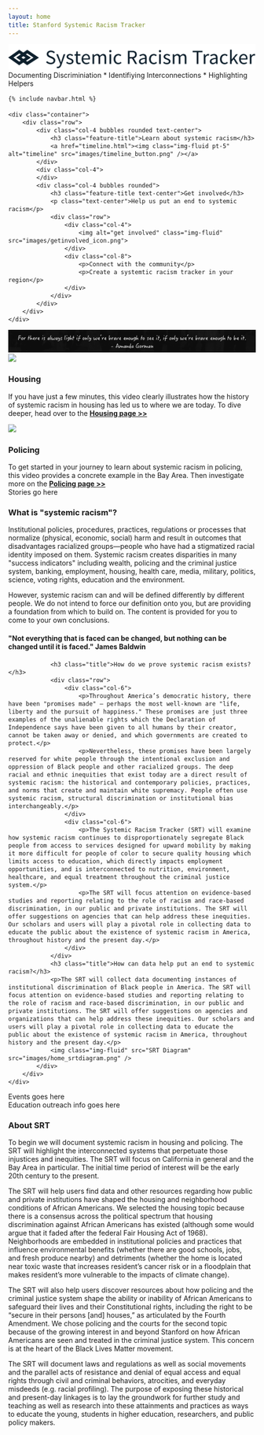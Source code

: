 ```yaml
---
layout: home
title: Stanford Systemic Racism Tracker
---
```


<div class="home">
    <div class="header-home">
        <div class="row">
            <div class="col-5 px-5">
                <a href="index.html"><img alt="SRT Logo" src="images/logo_navy.png" class="img-fluid" /></a>
            </div>
            <div class="col-1"></div>
            <div class="col-6 pt-3">
                Documenting Discriminiation * Identifiying Interconnections * Highlighting Helpers
            </div>
        </div>
    </div>

    {% include navbar.html %}

    <div class="container">
        <div class="row">
            <div class="col-4 bubbles rounded text-center">
                <h3 class="feature-title">Learn about systemic racism</h3>
                <a href="timeline.html"><img class="img-fluid pt-5" alt="timeline" src="images/timeline_button.png" /></a>
            </div>
            <div class="col-4">
            </div>
            <div class="col-4 bubbles rounded">
                <h3 class="feature-title text-center">Get involved</h3>
                <p class="text-center">Help us put an end to systemic racism</p>
                <div class="row">
                    <div class="col-4">
                        <img alt="get involved" class="img-fluid" src="images/getinvolved_icon.png">
                    </div>
                    <div class="col-8">
                        <p>Connect with the community</p>
                        <p>Create a systemtic racism tracker in your region</p>
                    </div>
                </div>
            </div>
        </div>
    </div>
</div>

<div class="quote-bar">
    <div class="container">
        <div class="row">
            <img alt="Amanda Gorman quote" class="img-fluid" src="images/gorman.png" />
        </div>
    </div>
</div>

<div class="features-bar">
    <div class="container features">
        <div class="row">
            <div class="col-6">
                <div class="row">
                    <div class="col">
                        <a href="https://www.segregatedbydesign.com/"><img class="img-fluid" src="Housing video" src="images/housing_homepage.png"></a>
                    </div>
                    <div class="col">
                        <h3 class="feature-title">Housing</h3>
                        <p>If you have just a few minutes, this video clearly illustrates how the history of systemic racism in housing has led us to where we are today.  To dive deeper, head over to the <strong><a href="#">Housing page >></a></strong></p>
                    </div>
                </div>
            </div>
            <div class="col-6">
                <div class="row">
                    <div class="col">
                        <a href="https://news.stanford.edu/2016/06/15/stanford-big-data-study-finds-racial-disparities-oakland-calif-police-behavior-offers-solutions/"><img class="img-fluid" src="Policing video" src="images/policing_homepage.png" height="100" /></a>
                    </div>
                    <div class="col">
                        <h3 class="feature-title">Policing</h3>
                        To get started in your journey to learn about systemic racism in policing, this video provides a concrete example in the Bay Area.  Then investigate more on the <strong><a href="#">Policing page >></a></strong>
                    </div>
                </div>
            </div>
        </div>
    </div>
</div>

<div class="stories-bar">
    <div class="container py-3">
        <div class="row">
            <div class="col">
                Stories go here
            </div>
        </div>
    </div>
</div>

<div class="explain-bar">
    <div class="container py-3">
        <div class="row">
            <div class="col">
                <h3 class="title">What is "systemic racism"?</h3>
                <div class="row">
                    <div class="col-6">
                        <p>Institutional policies, procedures, practices, regulations or processes that normalize (physical, economic, social) harm and result in outcomes that disadvantages racialized groups—people who have had a stigmatized racial identity imposed on them. Systemic racism creates disparities in many "success indicators" including wealth, policing and the criminal justice system, banking, employment, housing, health care, media, military, politics, science, voting rights, education and the environment.</p>
                    </div>
                    <div class="col-3">
                        <p>However, systemic racism can and will be defined differently by different people. We do not intend to force our definition onto you, but are providing a foundation from which to build on. The content is provided for you to come to your own conclusions.</p>
                    </div>
                    <div class="col-3">
                        <h4>"Not everything that is faced can be changed, but nothing can be changed until it is faced." James Baldwin</h4>
                    </div>
                </div>

                <h3 class="title">How do we prove systemic racism exists?</h3>
                <div class="row">
                    <div class="col-6">
                        <p>Throughout America’s democratic history, there have been "promises made" – perhaps the most well-known are "life, liberty and the pursuit of happiness." These promises are just three examples of the unalienable rights which the Declaration of Independence says have been given to all humans by their creator, cannot be taken away or denied, and which governments are created to protect.</p>
                        <p>Nevertheless, these promises have been largely reserved for white people through the intentional exclusion and oppression of Black people and other racialized groups. The deep racial and ethnic inequities that exist today are a direct result of systemic racism: the historical and contemporary policies, practices, and norms that create and maintain white supremacy. People often use systemic racism, structural discrimination or institutional bias interchangeably.</p>
                    </div>
                    <div class="col-6">
                        <p>The Systemic Racism Tracker (SRT) will examine how systemic racism continues to disproportionately segregate Black people from access to services designed for upward mobility by making it more difficult for people of color to secure quality housing which limits access to education, which directly impacts employment opportunities, and is interconnected to nutrition, environment, healthcare, and equal treatment throughout the criminal justice system.</p>
                        <p>The SRT will focus attention on evidence-based studies and reporting relating to the role of racism and race-based discrimination, in our public and private institutions. The SRT will offer suggestions on agencies that can help address these inequities. Our scholars and users will play a pivotal role in collecting data to educate the public about the existence of systemic racism in America, throughout history and the present day.</p>
                    </div>
                </div>
                <h3 class="title">How can data help put an end to systemic racism?</h3>
                <p>The SRT will collect data documenting instances of institutional discrimination of Black people in America. The SRT will focus attention on evidence-based studies and reporting relating to the role of racism and race-based discrimination, in our public and private institutions. The SRT will offer suggestions on agencies and organizations that can help address these inequities. Our scholars and users will play a pivotal role in collecting data to educate the public about the existence of systemic racism in America, throughout history and the present day.</p>
                <img class="img-fluid" src="SRT Diagram" src="images/home_srtdiagram.png" />
            </div>
        </div>
    </div>
</div>

<div class="events-bar">
    <div class="container py-3">
        <div class="row">
            <div class="col">
                Events goes here
            </div>
        </div>
    </div>
</div>

<div class="edu-bar">
    <div class="container py-3">
        <div class="row">
            <div class="col">
                Education outreach info goes here
            </div>
        </div>
    </div>
</div>

<div class="about-bar">
    <div class="container py-3">
        <div class="row">
            <div class="col-6">
                <h3 class="title">About SRT</h3>
                <p>To begin we will document systemic racism in housing and policing. The SRT will highlight the interconnected systems that perpetuate those injustices and inequities. The SRT will focus on California in general and the Bay Area in particular. The initial time period of interest will be the early 20th century to the present.</p>
                <p>The SRT will help users find data and other resources regarding how public and private institutions have shaped the housing and neighborhood conditions of African Americans. We selected the housing topic because there is a consensus across the political spectrum that housing discrimination against African Americans has existed (although some would argue that it faded after the federal Fair Housing Act of 1968). Neighborhoods are embedded in institutional policies and practices that influence environmental benefits (whether there are good schools, jobs, and fresh produce nearby) and detriments (whether the home is located near toxic waste that increases resident’s cancer risk or in a floodplain that makes resident’s more vulnerable to the impacts of climate change).</p>
            </div>
            <div class="col-1"></div>
            <div class="col-5">
                <p>The SRT will also help users discover resources about how policing and the criminal justice system shape the ability or inability of African Americans to safeguard their lives and their Constitutional rights, including the right to be “secure in their persons [and] houses,” as articulated by the Fourth Amendment. We chose policing and the courts for the second topic because of the growing interest in and beyond Stanford on how African Americans are seen and treated in the criminal justice system. This concern is at the heart of the Black Lives Matter movement.</p>
                <p>The SRT will document laws and regulations as well as social movements and the parallel acts of resistance and denial of equal access and equal rights through civil and criminal behaviors, atrocities, and everyday misdeeds (e.g. racial profiling). The purpose of exposing these historical and present-day linkages is to lay the groundwork for further study and teaching as well as research into these attainments and practices as ways to educate the young, students in higher education, researchers, and public policy makers. </p>
            </div>
        </div>
    </div>
</div>
